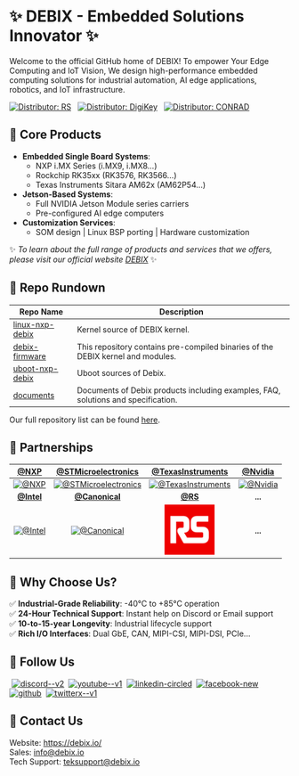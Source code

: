 #  ✨ DEBIX - Embedded Solutions Innovator ✨

 
Welcome to the official GitHub home of DEBIX! To empower Your Edge Computing and IoT Vision, We design high-performance embedded computing solutions for industrial automation, AI edge applications, robotics, and IoT infrastructure. 

[![Distributor: RS](https://img.shields.io/badge/Distributor:-RS-green)](https://www.rs-online.com/ )
&nbsp;
[![Distributor: DigiKey](https://img.shields.io/badge/Distributor:-DigiKey-green)](https://www.digikey.com/) 
&nbsp;
[![Distributor: CONRAD](https://img.shields.io/badge/Distributor:-CONRAD-green)](https://www.conrad.com/) 
&nbsp;

<!--
![10-15 Years of Product Logevity](https://img.shields.io/badge/Product_Longevity-10_to_15_Years-blue) 
-->


## 🧩 Core Products
- **Embedded Single Board Systems**:  
  - NXP i.MX Series (i.MX9, i.MX8...)  
  - Rockchip RK35xx (RK3576, RK3566...)  
  - Texas Instruments Sitara AM62x (AM62P54...)
- **Jetson-Based Systems**:  
  - Full NVIDIA Jetson Module series carriers  
  - Pre-configured AI edge computers  
- **Customization Services**:  
  - SOM design | Linux BSP porting | Hardware customization  

✨ *To learn about the full range of products and services that we offers, please visit our official website [DEBIX](https://debix.io/)* ✨


## 🌱 Repo Rundown
|Repo Name                                                       |Description                                                                      |
|----------------------------------------------------------------|---------------------------------------------------------------------------------|
|[linux-nxp-debix](https://github.com/debix-tech/linux-nxp-debix)|Kernel source of DEBIX kernel.                                                   |
|[debix-firmware](https://github.com/debix-tech/debix-firmware)  |This repository contains pre-compiled binaries of the DEBIX kernel and modules.  |
|[uboot-nxp-debix](https://github.com/debix-tech/uboot-nxp-debix)|Uboot sources of Debix.                                                          |
|[documents](https://github.com/debix-tech/documents)            |Documents of Debix products including examples, FAQ, solutions and specification.|
 

Our full repository list can be found [here](https://github.com/orgs/debix-tech/repositories).


## 🙌 Partnerships

|[@NXP](https://www.nxp.com/)|[@STMicroelectronics](https://www.st.com/)| [@TexasInstruments](https://www.ti.com/)|[@Nvidia](https://www.nvidia.com/)
:---:|:---:|:---:|:---:
[![@NXP](https://avatars.githubusercontent.com/NXP?s=118&v=1)](https://www.nxp.com/)|[![@STMicroelectronics](https://avatars.githubusercontent.com/STMicroelectronics?s=80&v=1)](https://www.st.com/)|[![@TexasInstruments](https://avatars.githubusercontent.com/TexasInstruments?s=110&v=1)](https://www.ti.com/)|[![@Nvidia](https://avatars.githubusercontent.com/Nvidia?s=90&v=1)](https://www.nvidia.com/)
|**[@Intel](https://www.intel.com)**|**[@Canonical](https://canonical.com/)**|**[@RS](https://www.rs-online.com/)**|**...**
[![@Intel](https://avatars.githubusercontent.com/Intel?s=90&v=1)](https://www.intel.com)|[![@Canonical](https://avatars.githubusercontent.com/Canonical?s=90&v=1)](https://canonical.com/)|[<img src="./RS_Group_logo.jpg" width="90" height="90" alt="...">](https://www.rs-online.com/)|**...**




## 🔭 Why Choose Us?  
✅ **Industrial-Grade Reliability**: -40°C to +85°C operation  
✅ **24-Hour Technical Support**: Instant help on Discord or Email support   
✅ **10-to-15-year Longevity**: Industrial lifecycle support  
✅ **Rich I/O Interfaces**: Dual GbE, CAN, MIPI-CSI, MIPI-DSI, PCIe...


## 🐾 Follow Us

<p align="left">
&nbsp;<a href="https://discord.com/invite/adaHHaDkH2" target="_blank" rel="noopener noreferrer"><img width="42" height="43" src="https://img.icons8.com/color/48/discord--v2.png" alt="discord--v2"/></a>
&nbsp;<a href="https://www.youtube.com/@debixSBC" target="_blank" rel="noopener noreferrer"><img width="50" height="40" src="https://img.icons8.com/color/48/youtube--v1.png" alt="youtube--v1"/></a>
&nbsp;<a href="https://www.linkedin.com/company/debix-industrial-computers/" target="_blank" rel="noopener noreferrer"><img width="42" height="42" src="https://img.icons8.com/color/48/linkedin-circled.png" alt="linkedin-circled"/></a>
&nbsp;<a href="https://www.facebook.com/profile.php?id=100091841716092" target="_blank" rel="noopener noreferrer"><img width="42" height="42" src="https://img.icons8.com/fluency/50/facebook-new.png" alt="facebook-new"/></a>
&nbsp;<a href="https://github.com/debix-tech" target="_blank" rel="noopener noreferrer"><img width="42" height="42" src="https://img.icons8.com/windows/32/github.png" alt="github"/></a>
&nbsp;<a href="https://twitter.com/DEBIX_Computers" target="_blank" rel="noopener noreferrer"><img width="39" height="39" src="https://img.icons8.com/ios-filled/50/twitterx--v1.png" alt="twitterx--v1"/></a>
</p>


## 🤝 Contact Us
Website: https://debix.io/  
Sales: info@debix.io   
Tech Support: teksupport@debix.io 





